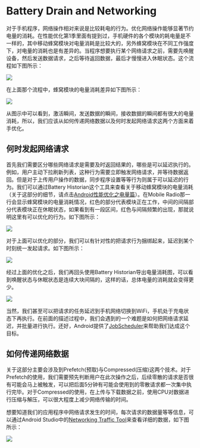 # Battery Drain and Networking

对于手机程序，网络操作相对来说是比较耗电的行为。优化网络操作能够显著节约电量的消耗。在性能优化第1季里面有提到过，手机硬件的各个模块的耗电量是不一样的，其中移动蜂窝模块对电量消耗是比较大的，另外蜂窝模块在不同工作强度下，对电量的消耗也是有差异的。当程序想要执行某个网络请求之前，需要先唤醒设备，然后发送数据请求，之后等待返回数据，最后才慢慢进入休眠状态。这个流程如下图所示：

![](http://onmer39jj.bkt.clouddn.com/image/android_perf_2_network_request_mode.png)

在上面那个流程中，蜂窝模块的电量消耗差异如下图所示：

![](http://onmer39jj.bkt.clouddn.com/image/android_perf_2_battery_drain_mode.png)

从图示中可以看到，激活瞬间，发送数据的瞬间，接收数据的瞬间都有很大的电量消耗，所以，我们应该从如何传递网络数据以及何时发起网络请求这两个方面来着手优化。

## 何时发起网络请求

首先我们需要区分哪些网络请求是需要及时返回结果的，哪些是可以延迟执行的。例如，用户主动下拉刷新列表，这种行为需要立即触发网络请求，并等待数据返回。但是对于上传用户操作的数据，同步程序设置等等行为则属于可以延迟的行为。我们可以通过Battery Historian这个工具来查看关于移动蜂窝模块的电量消耗（关于这部分的细节，请点击[Android性能优化之电量篇](Android性能优化之电量篇.html)）。在Mobile Radio那一行会显示蜂窝模块的电量消耗情况，红色的部分代表模块正在工作，中间的间隔部分代表模块正在休眠状态，如果看到有一段区间，红色与间隔频繁的出现，那就说明这里有可以优化的行为。如下图所示：

![](http://onmer39jj.bkt.clouddn.com/image/android_perf_2_battery_mobile_radio.png)

对于上面可以优化的部分，我们可以有针对性的把请求行为捆绑起来，延迟到某个时刻统一发起请求。如下图所示：

![](http://onmer39jj.bkt.clouddn.com/image/android_perf_2_battery_batch_delay.png)

经过上面的优化之后，我们再回头使用Battery Historian导出电量消耗图，可以看到唤醒状态与休眠状态是连续大块间隔的，这样的话，总体电量的消耗就会变得更少。

![](http://onmer39jj.bkt.clouddn.com/image/android_perf_2_battery_mobile_radio_2.png)

当然，我们甚至可以把请求的任务延迟到手机网络切换到WiFi，手机处于充电状态下再执行。在前面的描述过程中，我们会遇到的一个难题是如何把网络请求延迟，并批量进行执行。还好，Android提供了[JobScheduler](http://developer.android.com/intl/zh-cn/reference/android/app/job/JobScheduler.html)来帮助我们达成这个目标。

## 如何传递网络数据

关于这部分主要会涉及到Prefetch(预取)与Compressed(压缩)这两个技术。对于Prefetch的使用，我们需要预先判断用户在此次操作之后，后续零散的请求是否很有可能会马上被触发，可以把后面5分钟有可能会使用到的零散请求都一次集中执行完毕。对于Compressed的使用，在上传与下载数据之前，使用CPU对数据进行压缩与解压，可以很大程度上减少网络传输的时间。

想要知道我们的应用程序中网络请求发生的时间，每次请求的数据量等等信息，可以通过Android Studio中的[Networking Traffic Tool](http://developer.android.com/intl/zh-cn/tools/debugging/ddms.html#network)来查看详细的数据，如下图所示：

![](http://onmer39jj.bkt.clouddn.com/image/android_perf_2_battery_network_tracking.png)